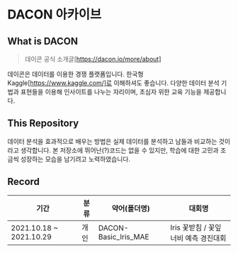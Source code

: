 # DACON 아카이브

## What is DACON

> 데이콘 공식 소개글[https://dacon.io/more/about] 

데이콘은 데이터를 이용한 경쟁 플랫폼입니다. 한국형 Kaggle[https://www.kaggle.com/]로 이해하셔도 좋습니다. 다양한 데이터 분석 기법과 표현들을 이용해 인사이트를 나누는 자리이며, 초심자 위한 교육 기능을 제공합니다. 



## This Repository

데이터 분석을 효과적으로 배우는 방법은 실제 데이터를 분석하고 남들과 비교하는 것이라고 생각합니다. 본 저장소에 뛰어난(?)코드는 없을 수 있지만, 학습에 대한 고민과 조금씩 성장하는 모습을 남기려고 노력하였습니다. 



## Record

| 기간                    | 분류 | 약어(폴더명)         | 대회명                                |
| ----------------------- | ---- | -------------------- | ------------------------------------- |
| 2021.10.18 ~ 2021.10.29 | 개인 | DACON-Basic_Iris_MAE | Iris 꽃받침 / 꽃잎 너비 예측 경진대회 |

